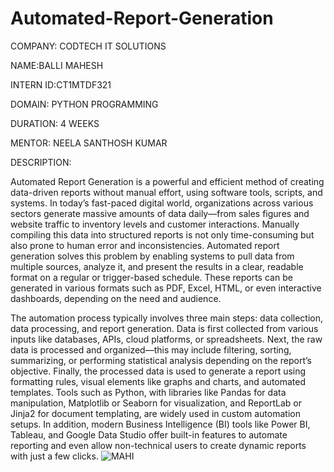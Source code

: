 # Automated-Report-Generation
COMPANY: CODTECH IT SOLUTIONS

NAME:BALLI MAHESH

INTERN ID:CT1MTDF321

DOMAIN: PYTHON PROGRAMMING

DURATION: 4 WEEKS

MENTOR: NEELA SANTHOSH KUMAR

DESCRIPTION:

Automated Report Generation is a powerful and efficient method of creating data-driven reports without manual effort, using software tools, scripts, and systems. In today’s fast-paced digital world, organizations across various sectors generate massive amounts of data daily—from sales figures and website traffic to inventory levels and customer interactions. Manually compiling this data into structured reports is not only time-consuming but also prone to human error and inconsistencies. Automated report generation solves this problem by enabling systems to pull data from multiple sources, analyze it, and present the results in a clear, readable format on a regular or trigger-based schedule. These reports can be generated in various formats such as PDF, Excel, HTML, or even interactive dashboards, depending on the need and audience.

The automation process typically involves three main steps: data collection, data processing, and report generation. Data is first collected from various inputs like databases, APIs, cloud platforms, or spreadsheets. Next, the raw data is processed and organized—this may include filtering, sorting, summarizing, or performing statistical analysis depending on the report’s objective. Finally, the processed data is used to generate a report using formatting rules, visual elements like graphs and charts, and automated templates. Tools such as Python, with libraries like Pandas for data manipulation, Matplotlib or Seaborn for visualization, and ReportLab or Jinja2 for document templating, are widely used in custom automation setups. In addition, modern Business Intelligence (BI) tools like Power BI, Tableau, and Google Data Studio offer built-in features to automate reporting and even allow non-technical users to create dynamic reports with just a few clicks.
![MAHI](https://github.com/user-attachments/assets/34b5ae4c-48c7-43b4-bd41-34c24136a112)

